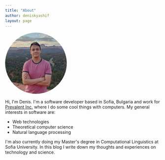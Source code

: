 ```yaml
---
title: "About"
author: deniskyashif
layout: page
---
```

<style>
.text-center {
    text-align: center;
}
</style>

<img style="border-radius: 50%" width="200px" src="/images/me.jpg" />

Hi, I'm Denis. I'm a software developer based in Sofia, Bulgaria and work for <a href="https://www.prevalent.net/" target="_blank">Prevalent Inc.</a> where I do some cool things with computers. My general interests in software are: 

* Web technologies
* Theoretical computer science
* Natural language processing

I'm also currently doing my Master's degree in Computational Linguistics at Sofia University. In this blog I write down my thoughts and experiences on technology and science.  
